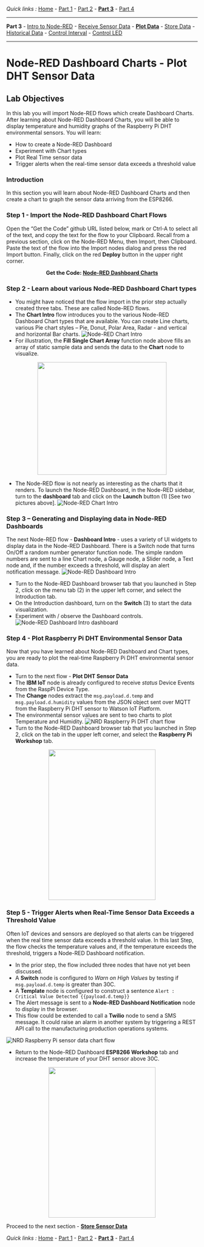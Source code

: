 *Quick links :*
[Home](/README.md) - [Part 1](/part1/README.md) - [Part 2](/part2/README.md) - [**Part 3**](/part3/README.md) - [Part 4](/part4/README.md)
***
**Part 3** - [Intro to Node-RED](/part3/NODERED.md) - [Receive Sensor Data](/part3/DHTDATA.md) - [**Plot Data**](/part3/DASHBOARD.md) - [Store Data](/part3/CLOUDANT.md) - [Historical Data](/part3/HISTORY.md) - [Control Interval](/part3/INTERVAL.md) - [Control LED](/part3/LED.md)
***

# Node-RED Dashboard Charts - Plot DHT Sensor Data

## Lab Objectives

In this lab you will import Node-RED flows which create Dashboard Charts. After learning about Node-RED Dashboard Charts, you will be able to display temperature and humidity graphs of the Raspberry Pi DHT environmental sensors.  You will learn:

- How to create a Node-RED Dashboard
- Experiment with Chart types
- Plot Real Time sensor data
- Trigger alerts when the real-time sensor data exceeds a threshold value

### Introduction
In this section you will learn about Node-RED Dashboard Charts and then create a chart to graph the sensor data arriving from the ESP8266.

### Step 1 - Import the Node-RED Dashboard Chart Flows
Open the “Get the Code” github URL listed below, mark or Ctrl-A to select all of the text, and copy the text for the flow to your Clipboard. Recall from a previous section, click on the Node-RED Menu, then Import, then Clipboard. Paste the text of the flow into the Import nodes dialog and press the red Import button. Finally, click on the red **Deploy** button in the upper right corner.

<p align="center">
  <strong>Get the Code: <a href="flows/NRD-Charts-DHTSensorData.json">Node-RED Dashboard Charts</strong></a>
</p>

### Step 2 - Learn about various Node-RED Dashboard Chart types

- You might have noticed that the flow import in the prior step actually created three tabs.  These are called Node-RED flows.
- The **Chart Intro** flow introduces you to the various Node-RED Dashboard Chart types that are available.  You can create Line charts, various Pie chart styles – Pie, Donut, Polar Area, Radar - and vertical and horizontal Bar charts.
 ![Node-RED Chart Intro](screenshots/Node-RED-ChartIntro-flow.png)
- For illustration, the **Fill Single Chart Array** function node above fills an array of static sample data and sends the data to the **Chart** node to visualize.

<p align="center">
<img height="296" width="340" src="screenshots/NRD-Charts-Intro-Flow-LineChartArray.png">
</p>

- The Node-RED flow is not nearly as interesting as the charts that it renders.  To launch the Node-RED Dashboard, in the Node-RED sidebar, turn to the **dashboard** tab and click on the **Launch** button (1) [See two pictures above].
 ![Node-RED Chart Intro](screenshots/Node-RED-ChartIntro-dashboard.png)

### Step 3 – Generating and Displaying data in Node-RED Dashboards

The next Node-RED flow - **Dashboard Intro** - uses a variety of UI widgets to display data in the Node-RED Dashboard.  There is a Switch node that turns On/Off a random number generator function node.  The simple random numbers are sent to a line Chart node, a Gauge node, a Slider node, a Text node and, if the number exceeds a threshold, will display an alert notification message.
 ![Node-RED Dashboard Intro](screenshots/Node-RED-Dashboard-Intro-flow.png)
- Turn to the Node-RED Dashboard browser tab that you launched in Step 2, click on the menu tab (2) in the upper left corner, and select the Introduction tab.
- On the Introduction dashboard, turn on the **Switch** (3) to start the data visualization.
- Experiment with / observe the Dashboard controls.
 ![Node-RED Dashboard Intro dashboard](screenshots/Node-RED-Dashboard-Intro.png)


### Step 4 - Plot Raspberry Pi DHT Environmental Sensor Data

Now that you have learned about Node-RED Dashboard and Chart types, you are ready to plot the real-time Raspberry Pi DHT environmental sensor data.
- Turn to the next flow - **Plot DHT Sensor Data**
- The **IBM IoT** node is already configured to receive *status* Device Events from the RaspPi Device Type.
- The **Change** nodes extract the ```msg.payload.d.temp``` and ```msg.payload.d.humidity``` values from the JSON object sent over MQTT from the Raspberry Pi DHT sensor to Watson IoT Platform.
- The environmental sensor values are sent to two charts to plot Temperature and Humidity.
 ![NRD Raspberry Pi DHT chart flow](screenshots/Node-RED-Dashboard-DHT-flow.png)
- Turn to the Node-RED Dashboard browser tab that you launched in Step 2, click on the tab in the upper left corner, and select the **Raspberry Pi Workshop** tab.
<p align="center">
<img height="395" width="282" src="screenshots/NRD-ESP8266-DHT-TempHum-Chart.png">
</p>

### Step 5 - Trigger Alerts when Real-Time Sensor Data Exceeds a Threshold Value

Often IoT devices and sensors are deployed so that alerts can be triggered when the real time sensor data exceeds a threshold value.  In this last Step, the flow checks the temperature values and, if the temperature exceeds the threshold, triggers a Node-RED Dashboard notification.
- In the prior step, the flow included three nodes that have not yet been discussed.
- A **Switch** node is configured to *Warn on High Values* by testing if ```msg.payload.d.temp``` is greater than 30C.
- A **Template** node is configured to construct a sentence ```Alert : Critical Value Detected {{payload.d.temp}}```
- The Alert message is sent to a **Node-RED Dashboard Notification** node to display in the browser.
- This flow could be extended to call a **Twilio** node to send a SMS message.  It could raise an alarm in another system by triggering a REST API call to the manufacturing production operations systems.

 ![NRD Raspberry Pi sensor data chart flow](screenshots/Node-RED-Dashboard-DHT-flow.png)

 - Return to the Node-RED Dashboard **ESP8266 Workshop** tab and increase the temperature of your DHT sensor above 30C.

 <p align="center">
 <img height="395" width="282" src="screenshots/NRD-ESP8266-DHT-TempHum-ChartAlert.png">
 </p>

Proceed to the next section - [**Store Sensor Data**](/part3/CLOUDANT.md)

*Quick links :*
[Home](/README.md) - [Part 1](/part1/README.md) - [Part 2](/part2/README.md) - [**Part 3**](/part3/README.md) - [Part 4](/part4/README.md)

